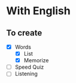 # With English

## To create

-   [x] Words
    -   [x] List
    -   [x] Memorize
-   [ ] Speed Quiz
-   [ ] Listening

